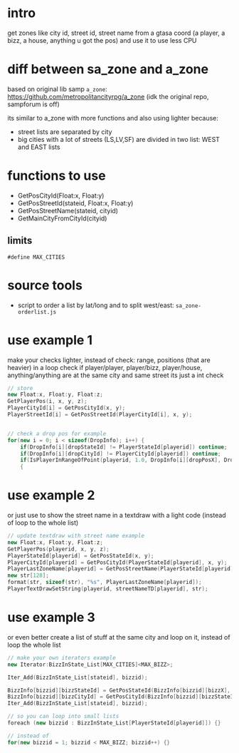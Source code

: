 # intro

get zones like city id, street id, street name from a gtasa coord (a player, a bizz, a house, anything u got the pos) and use it to use less CPU

# diff between sa_zone and a_zone
based on original lib samp `a_zone`:
https://github.com/metropolitancityrpg/a_zone (idk the original repo, sampforum is off)

its similar to a_zone with more functions and also using lighter because:
- street lists are separated by city
- big cities with a lot of streets (LS,LV,SF) are divided in two list: WEST and EAST lists

# functions to use

- GetPosCityId(Float:x, Float:y)
- GetPosStreetId(stateid, Float:x, Float:y)
- GetPosStreetName(stateid, cityid)
- GetMainCityFromCityId(cityid)

## limits
`#define MAX_CITIES`

# source tools
- script to order a list by lat/long and to split west/east: `sa_zone-orderlist.js`

# use example 1

make your checks lighter, instead of check: range, positions (that are heavier) in a loop
check if player/player, player/bizz, player/house, anything/anything are at the same city and same street
its just a int check
```c++
// store
new Float:x, Float:y, Float:z;
GetPlayerPos(i, x, y, z);
PlayerCityId[i] = GetPosCityId(x, y);
PlayerStreetId[i] = GetPosStreetId(PlayerCityId[i], x, y);


// check a drop pos for example
for(new i = 0; i < sizeof(DropInfo); i++) {
    if(DropInfo[i][dropStateId] != PlayerStateId[playerid]) continue;
    if(DropInfo[i][dropCityId] != PlayerCityId[playerid]) continue;
    if(IsPlayerInRangeOfPoint(playerid, 1.0, DropInfo[i][dropPosX], DropInfo[i][dropPosY], DropInfo[i][dropPosZ]))
    {
```

# use example 2

or just use to show the street name in a textdraw with a light code (instead of loop to the whole list)
```c++
// update textdraw with street name example
new Float:x, Float:y, Float:z;
GetPlayerPos(playerid, x, y, z);
PlayerStateId[playerid] = GetPosStateId(x, y);
PlayerCityId[playerid] = GetPosCityId(PlayerStateId[playerid], x, y);
PlayerLastZoneName[playerid] = GetPosStreetName(PlayerStateId[playerid], PlayerCityId[playerid]);
new str[128];
format(str, sizeof(str), "%s", PlayerLastZoneName[playerid]);
PlayerTextDrawSetString(playerid, streetNameTD[playerid], str);
```

# use example 3

or even better create a list of stuff at the same city and loop on it, instead of loop the whole list
```c++
// make your own iterators example
new Iterator:BizzInState_List[MAX_CITIES]<MAX_BIZZ>;

Iter_Add(BizzInState_List[stateid], bizzid);

BizzInfo[bizzid][bizzStateId] = GetPosStateId(BizzInfo[bizzid][bizzX], BizzInfo[bizzid][bizzY]);
BizzInfo[bizzid][bizzCityId] = GetPosCityId(BizzInfo[bizzid][bizzStateId], BizzInfo[bizzid][bizzX], BizzInfo[bizzid][bizzY]);
Iter_Add(BizzInState_List[stateid], bizzid);

// so you can loop into small lists
foreach (new bizzid : BizzInState_List[PlayerStateId[playerid]]) {}

// instead of
for(new bizzid = 1; bizzid < MAX_BIZZ; bizzid++) {}

```
